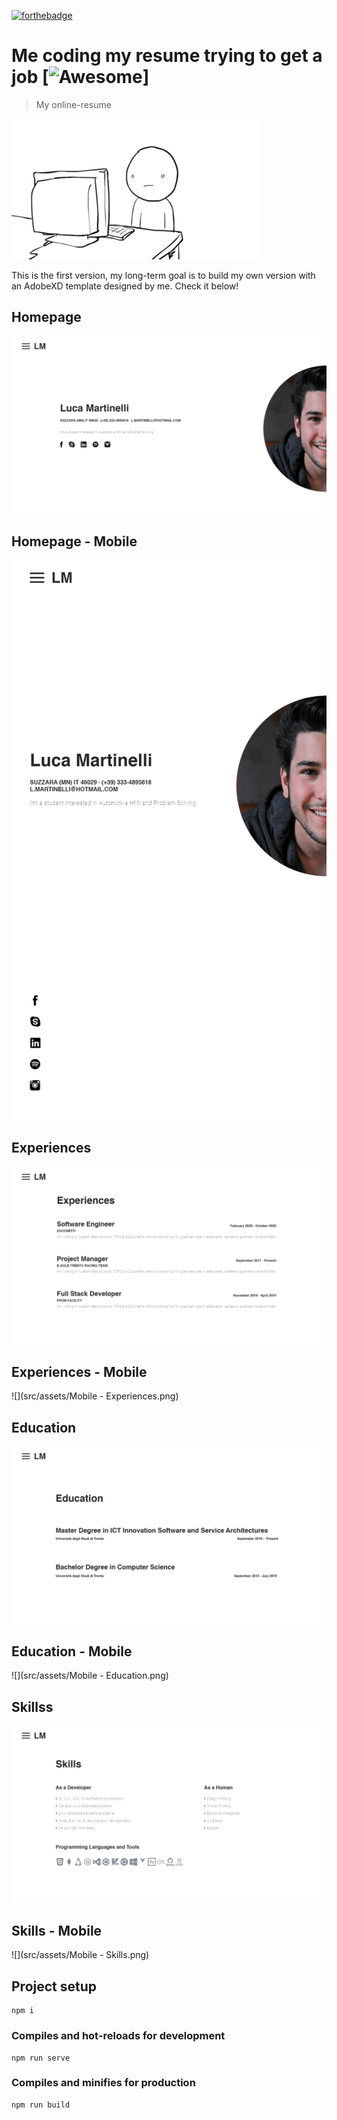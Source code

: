 [![forthebadge](https://forthebadge.com/images/badges/contains-cat-gifs.svg)](https://forthebadge.com)

# Me coding my resume trying to get a job [![Awesome](https://cdn.rawgit.com/sindresorhus/awesome/d7305f38d29fed78fa85652e3a63e154dd8e8829/media/badge.svg)]

> My online-resume 

![](src/assets/coding.gif)

This is the first version, my long-term goal is to build my own version with an AdobeXD template designed by me. Check it below!

## Homepage

![](src/assets/Desktop.png)

## Homepage - Mobile

![](src/assets/Mobile.png)

## Experiences

![](src/assets/Experiences.png)

## Experiences - Mobile

![](src/assets/Mobile - Experiences.png)

## Education

![](src/assets/Education.png)

## Education - Mobile

![](src/assets/Mobile - Education.png)

## Skillss

![](src/assets/Skills.png)

## Skills - Mobile

![](src/assets/Mobile - Skills.png)

## Project setup
```
npm i
```

### Compiles and hot-reloads for development
```
npm run serve
```

### Compiles and minifies for production
```
npm run build
```

